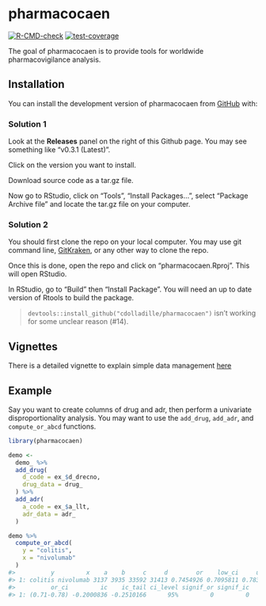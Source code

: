
# pharmacocaen

<!-- badges: start -->
[![R-CMD-check](https://github.com/pharmacologie-caen/pharmacocaen/actions/workflows/R-CMD-check.yaml/badge.svg)](https://github.com/pharmacologie-caen/pharmacocaen/actions/workflows/R-CMD-check.yaml)
[![test-coverage](https://github.com/pharmacologie-caen/pharmacocaen/actions/workflows/test-coverage.yaml/badge.svg)](https://github.com/pharmacologie-caen/pharmacocaen/actions/workflows/test-coverage.yaml)
<!-- badges: end -->

The goal of pharmacocaen is to provide tools for worldwide
pharmacovigilance analysis.

## Installation

You can install the development version of pharmacocaen from
[GitHub](https://github.com/) with:

### Solution 1

Look at the **Releases** panel on the right of this Github page. You may
see something like “v0.3.1 (Latest)”.

Click on the version you want to install.

Download source code as a tar.gz file.

Now go to RStudio, click on “Tools”, “Install Packages…”, select
“Package Archive file” and locate the tar.gz file on your computer.

### Solution 2

You should first clone the repo on your local computer. You may use git
command line,
[GitKraken](https://help.gitkraken.com/gitkraken-client/open-clone-init/),
or any other way to clone the repo.

Once this is done, open the repo and click on “pharmacocaen.Rproj”. This
will open RStudio.

In RStudio, go to “Build” then “Install Package”. You will need an up to
date version of Rtools to build the package.

> `devtools::install_github("cdolladille/pharmacocaen")` isn’t working
> for some unclear reason (#14).

## Vignettes

There is a detailed vignette to explain simple data management
[here](https://github.com/cdolladille/pharmacocaen/tree/master/vignettes/)

## Example

Say you want to create columns of drug and adr, then perform a
univariate disproportionality analysis. You may want to use the
`add_drug`, `add_adr`, and `compute_or_abcd` functions.

``` r
library(pharmacocaen)

demo <-
  demo_ %>%
  add_drug(
    d_code = ex_$d_drecno,
    drug_data = drug_
  ) %>%
  add_adr(
    a_code = ex_$a_llt,
    adr_data = adr_
  )

demo %>%
  compute_or_abcd(
    y = "colitis",
    x = "nivolumab"
  )
#>          y         x    a    b     c     d        or    low_ci     up_ci  orl
#> 1: colitis nivolumab 3137 3935 33592 31413 0.7454926 0.7095811 0.7832216 0.75
#>          or_ci         ic    ic_tail ci_level signif_or signif_ic
#> 1: (0.71-0.78) -0.2000836 -0.2510166      95%         0         0
```

<!-- Footnote for myself
&#10;You'll still need to render `README.Rmd` regularly, to keep `README.md` up-to-date. `devtools::build_readme()` is handy for this. You could also use GitHub Actions to re-render `README.Rmd` every time you push. An example workflow can be found here: <https://github.com/r-lib/actions/tree/v1/examples>. -->
